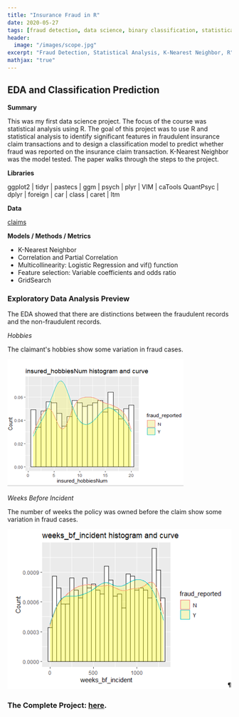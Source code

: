 ```yaml
---
title: "Insurance Fraud in R"
date: 2020-05-27
tags: [fraud detection, data science, binary classification, statistical analysis, k-nearest]
header:
  image: "/images/scope.jpg"
excerpt: "Fraud Detection, Statistical Analysis, K-Nearest Neighbor, R"
mathjax: "true"
---
```


## EDA and Classification Prediction 

**Summary**

This was my first data science project.  The focus of the course was statistical analysis using R.  The goal of this project was to use R and statistical analysis to identify significant features in fraudulent insurance claim transactions and to design a classification model to predict whether fraud was reported on the insurance claim transaction.  K-Nearest Neighbor was the model tested. The paper walks through the steps to the project.  

**Libraries**

ggplot2   | tidyr | pastecs | ggm | psych | plyr  | VIM | caTools 
QuantPsyc | dplyr | foreign | car | class | caret | ltm

**Data**

[claims](https://www.kaggle.com/patilk1/fraudulentinsuranceclaim) 


**Models / Methods / Metrics**

* K-Nearest Neighbor
* Correlation and Partial Correlation
* Multicollinearity:  Logistic Regression and vif() function
* Feature selection:  Variable coefficients and odds ratio
* GridSearch


### Exploratory Data Analysis Preview


The EDA showed that there are distinctions between the fraudulent records and the non-fraudulent records. 


_Hobbies_

The claimant's hobbies show some variation in fraud cases.

![Hobbies](/images/claims/Hobbies.PNG)


_Weeks Before Incident_

The number of weeks the policy was owned before the claim show some variation in fraud cases.

![Weeks](/images/claims/weeks.PNG)



### The Complete Project: [here](https://github.com/MaryDonovanMartello/________).

